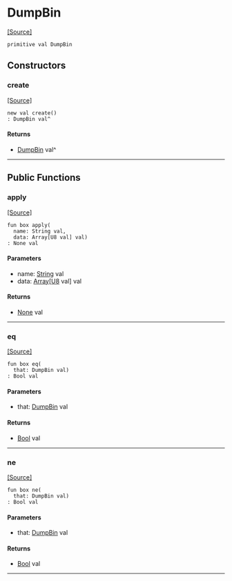 # DumpBin
<span class="source-link">[[Source]](src/mqtt-utilities/formaters.md#L-0-20)</span>
```pony
primitive val DumpBin
```

## Constructors

### create
<span class="source-link">[[Source]](src/mqtt-utilities/formaters.md#L-0-20)</span>


```pony
new val create()
: DumpBin val^
```

#### Returns

* [DumpBin](mqtt-utilities-DumpBin.md) val^

---

## Public Functions

### apply
<span class="source-link">[[Source]](src/mqtt-utilities/formaters.md#L-0-20)</span>


```pony
fun box apply(
  name: String val,
  data: Array[U8 val] val)
: None val
```
#### Parameters

*   name: [String](builtin-String.md) val
*   data: [Array](builtin-Array.md)\[[U8](builtin-U8.md) val\] val

#### Returns

* [None](builtin-None.md) val

---

### eq
<span class="source-link">[[Source]](src/mqtt-utilities/formaters.md#L-0-20)</span>


```pony
fun box eq(
  that: DumpBin val)
: Bool val
```
#### Parameters

*   that: [DumpBin](mqtt-utilities-DumpBin.md) val

#### Returns

* [Bool](builtin-Bool.md) val

---

### ne
<span class="source-link">[[Source]](src/mqtt-utilities/formaters.md#L-0-20)</span>


```pony
fun box ne(
  that: DumpBin val)
: Bool val
```
#### Parameters

*   that: [DumpBin](mqtt-utilities-DumpBin.md) val

#### Returns

* [Bool](builtin-Bool.md) val

---

